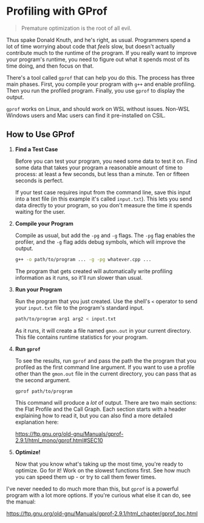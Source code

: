 # Profiling with GProf

> Premature optimization is the root of all evil.

Thus spake Donald Knuth, and he's right, as usual.  Programmers spend a lot of
time worrying about code that _feels_ slow, but doesn't actually contribute much
to the runtime of the program.  If you really want to improve your program's
runtime, you need to figure out what it spends most of its time doing, and
then focus on that.

There's a tool called `gprof` that can help you do this.  The process has three
main phases.  First, you compile your program with `g++` and enable profiling.
Then you run the profiled program.  Finally, you use `gprof` to display the
output.

`gprof` works on Linux, and should work on WSL without issues.  Non-WSL Windows
users and Mac users can find it pre-installed on CSIL.


## How to Use GProf

1. **Find a Test Case**

   Before you can test your program, you need some data to test it on. Find some
   data that takes your program a reasonable amount of time to process: at least
   a few seconds, but less than a minute.  Ten or fifteen seconds is perfect.

   If your test case requires input from the command line, save this input into
   a text file (in this example it's called `input.txt`).  This lets you send
   data directly to your program, so you don't measure the time it spends
   waiting for the user.


2. **Compile your Program**

   Compile as usual, but add the `-pg` and `-g` flags.  The `-pg` flag enables
   the profiler, and the `-g` flag adds debug symbols, which will improve the
   output.

   ```sh
   g++ -o path/to/program ... -g -pg whatever.cpp ...
   ```

   The program that gets created will automatically write profiling information
   as it runs, so it'll run slower than usual.


3. **Run your Program**

   Run the program that you just created.  Use the shell's `<` operator to send
   your `input.txt` file to the program's standard input.

   ```sh
   path/to/program arg1 arg2 < input.txt
   ```

   As it runs, it will create a file named `gmon.out` in your current directory.
   This file contains runtime statistics for your program.


4. **Run `gprof`**

   To see the results, run `gprof` and pass the path the the program that you
   profiled as the first command line argument.  If you want to use a profile
   other than the `gmon.out` file in the current directory, you can pass that
   as the second argument.

   ```sh
   gprof path/to/program
   ```

   This command will produce a _lot_ of output. There are two main sections: the
   Flat Profile and the Call Graph. Each section starts with a header explaining
   how to read it, but you can also find a more detailed explanation here:

   <https://ftp.gnu.org/old-gnu/Manuals/gprof-2.9.1/html_mono/gprof.html#SEC10>


5. **Optimize!**

   Now that you know what's taking up the most time, you're ready to optimize.
   Go for it!  Work on the slowest functions first.  See how much you can speed
   them up - or try to call them fewer times.


I've never  needed to do much more than this,  but `gprof` is a powerful program
with a lot more options.  If you're curious what else it can do, see the manual:

<https://ftp.gnu.org/old-gnu/Manuals/gprof-2.9.1/html_chapter/gprof_toc.html>
